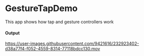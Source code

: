 # GestureTapDemo
 This app shows how tap and gesture controllers work
#### Output
https://user-images.githubusercontent.com/9421616/232923402-d38a77f4-f052-4559-8314-77118bdcc130.mov

